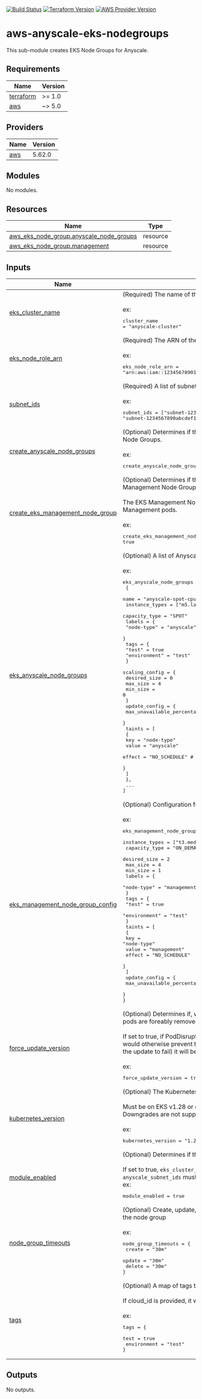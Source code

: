 [![Build Status][badge-build]][build-status]
[![Terraform Version][badge-terraform]](https://github.com/hashicorp/terraform/releases)
[![AWS Provider Version][badge-tf-aws]](https://github.com/terraform-providers/terraform-provider-aws/releases)

# aws-anyscale-eks-nodegroups
This sub-module creates EKS Node Groups for Anyscale.

<!-- BEGINNING OF PRE-COMMIT-TERRAFORM DOCS HOOK -->
## Requirements

| Name | Version |
|------|---------|
| <a name="requirement_terraform"></a> [terraform](#requirement\_terraform) | >= 1.0 |
| <a name="requirement_aws"></a> [aws](#requirement\_aws) | ~> 5.0 |

## Providers

| Name | Version |
|------|---------|
| <a name="provider_aws"></a> [aws](#provider\_aws) | 5.62.0 |

## Modules

No modules.

## Resources

| Name | Type |
|------|------|
| [aws_eks_node_group.anyscale_node_groups](https://registry.terraform.io/providers/hashicorp/aws/latest/docs/resources/eks_node_group) | resource |
| [aws_eks_node_group.management](https://registry.terraform.io/providers/hashicorp/aws/latest/docs/resources/eks_node_group) | resource |

## Inputs

| Name | Description | Type | Default | Required |
|------|-------------|------|---------|:--------:|
| <a name="input_eks_cluster_name"></a> [eks\_cluster\_name](#input\_eks\_cluster\_name) | (Required) The name of the EKS cluster.<br><br>ex:<pre>cluster_name = "anyscale-cluster"</pre> | `string` | n/a | yes |
| <a name="input_eks_node_role_arn"></a> [eks\_node\_role\_arn](#input\_eks\_node\_role\_arn) | (Required) The ARN of the IAM role to use for the EKS nodes.<br><br>ex:<pre>eks_node_role_arn = "arn:aws:iam::123456789012:role/eks-node-role"</pre> | `string` | n/a | yes |
| <a name="input_subnet_ids"></a> [subnet\_ids](#input\_subnet\_ids) | (Required) A list of subnet IDs to use for the EKS nodes.<br><br>ex:<pre>subnet_ids = ["subnet-1234567890abcdef0", "subnet-1234567890abcdef1"]</pre> | `list(string)` | n/a | yes |
| <a name="input_create_anyscale_node_groups"></a> [create\_anyscale\_node\_groups](#input\_create\_anyscale\_node\_groups) | (Optional) Determines if this module should create Anyscale EKS Node Groups.<br><br>ex:<pre>create_anyscale_node_groups = true</pre> | `bool` | `true` | no |
| <a name="input_create_eks_management_node_group"></a> [create\_eks\_management\_node\_group](#input\_create\_eks\_management\_node\_group) | (Optional) Determines if this module should create a EKS Management Node Group.<br><br>The EKS Management Node Group will be use for EKS Management pods.<br><br>ex:<pre>create_eks_management_node_group = true</pre> | `bool` | `true` | no |
| <a name="input_eks_anyscale_node_groups"></a> [eks\_anyscale\_node\_groups](#input\_eks\_anyscale\_node\_groups) | (Optional) A list of Anyscale EKS Node Group configurations.<br><br>ex:<pre>eks_anyscale_node_groups = [<br>  {<br>    name           = "anyscale-spot-cpu"<br>    instance_types = ["m5.large"]<br>    capacity_type  = "SPOT"<br>    labels         = {<br>      "node-type" = "anyscale"<br>    }<br>    tags           = {<br>      "test"        = true<br>      "environment" = "test"<br>    }<br>    scaling_config = {<br>      desired_size = 0<br>      max_size     = 4<br>      min_size     = 0<br>    }<br>    update_config = {<br>      max_unavailable_percentage = 33<br>    }<br>    taints = [<br>      {<br>        key    = "node-type"<br>        value  = "anyscale"<br>        effect = "NO_SCHEDULE" # or "NO_EXECUTE" or "PREFER_NO_SCHEDULE"<br>      }<br>    ]<br>  },<br>  ...<br>]</pre> | <pre>list(<br>    object({<br>      name           = string<br>      instance_types = list(string)<br>      capacity_type  = string<br>      labels         = optional(map(string))<br>      tags           = optional(map(string))<br>      scaling_config = object({<br>        desired_size = number<br>        max_size     = number<br>        min_size     = number<br>      })<br>      update_config = optional(object({<br>        max_unavailable_percentage = optional(number)<br>        max_unavailable            = optional(number)<br>      }))<br>      taints = optional(list(<br>        object({<br>          key    = string<br>          value  = string<br>          effect = string<br>        })<br>      ))<br>    })<br>  )</pre> | <pre>[<br>  {<br>    "capacity_type": "ON_DEMAND",<br>    "instance_types": [<br>      "m5.2xlarge",<br>      "m5.4xlarge",<br>      "m5.8xlarge",<br>      "c5.xlarge",<br>      "c5.2xlarge",<br>      "c5.4xlarge",<br>      "c6i.xlarge",<br>      "c6i.2xlarge",<br>      "c6i.4xlarge",<br>      "c6i.8xlarge",<br>      "c7i.4xlarge",<br>      "c7i.8xlarge",<br>      "r6i.4xlarge",<br>      "r6i.8xlarge",<br>      "r6i.12xlarge"<br>    ],<br>    "labels": {<br>      "node-type": "anyscale"<br>    },<br>    "name": "anyscale-ondemand-cpu",<br>    "scaling_config": {<br>      "desired_size": 0,<br>      "max_size": 100,<br>      "min_size": 0<br>    },<br>    "tags": {},<br>    "taints": []<br>  }<br>]</pre> | no |
| <a name="input_eks_management_node_group_config"></a> [eks\_management\_node\_group\_config](#input\_eks\_management\_node\_group\_config) | (Optional) Configuration for the EKS Management Node Group.<br><br>ex:<pre>eks_management_node_group_config = {<br>  instance_types = ["t3.medium"]<br>  capacity_type  = "ON_DEMAND"<br>  desired_size   = 2<br>  max_size       = 4<br>  min_size       = 1<br>  labels         = {<br>    "node-type" = "management"<br>  }<br>  tags           = {<br>    "test"        = true<br>    "environment" = "test"<br>  }<br>  taints = [<br>    {<br>      key    = "node-type"<br>      value  = "management"<br>      effect = "NO_SCHEDULE"<br>    }<br>  ]<br>  update_config = {<br>    max_unavailable_percentage = 33<br>  }<br>}</pre> | <pre>object({<br>    name           = string<br>    instance_types = list(string)<br>    capacity_type  = string<br>    labels         = optional(map(string))<br>    tags           = optional(map(string))<br>    scaling_config = object({<br>      desired_size = number<br>      max_size     = number<br>      min_size     = number<br>    })<br>    update_config = optional(object({<br>      max_unavailable_percentage = optional(number)<br>      max_unavailable            = optional(number)<br>    }))<br>    taints = optional(list(<br>      object({<br>        key    = string<br>        value  = string<br>        effect = string<br>      })<br>    ))<br>  })</pre> | <pre>{<br>  "capacity_type": "ON_DEMAND",<br>  "instance_types": [<br>    "t3.medium"<br>  ],<br>  "labels": {<br>    "node-type": "management"<br>  },<br>  "name": "eks-mng",<br>  "scaling_config": {<br>    "desired_size": 2,<br>    "max_size": 4,<br>    "min_size": 1<br>  },<br>  "tags": {},<br>  "taints": [],<br>  "update_config": {<br>    "max_unavailable_percentage": 33<br>  }<br>}</pre> | no |
| <a name="input_force_update_version"></a> [force\_update\_version](#input\_force\_update\_version) | (Optional) Determines if, when updating the Kubernetes version, pods are foreably removed.<br><br>If set to true, if PodDisruptionBudget or taint/toleration issues would otherwise prevent them from being removed (and cause the update to fail) it will be removed.<br><br>ex:<pre>force_update_version = true</pre> | `bool` | `false` | no |
| <a name="input_kubernetes_version"></a> [kubernetes\_version](#input\_kubernetes\_version) | (Optional) The Kubernetes version to use for the EKS cluster.<br><br>Must be on EKS v1.28 or greater.<br>Downgrades are not supported.<br><br>ex:<pre>kubernetes_version = "1.28"</pre> | `string` | `"1.30"` | no |
| <a name="input_module_enabled"></a> [module\_enabled](#input\_module\_enabled) | (Optional) Determines if this module should create resources.<br><br>If set to true, `eks_cluster_name`, `eks_node_role_arn`, and `anyscale_subnet_ids` must be provided.<br>ex:<pre>module_enabled = true</pre> | `bool` | `false` | no |
| <a name="input_node_group_timeouts"></a> [node\_group\_timeouts](#input\_node\_group\_timeouts) | (Optional) Create, update, and delete timeout configurations for the node group<br><br>ex:<pre>node_group_timeouts = {<br>  create = "30m"<br>  update = "30m"<br>  delete = "30m"<br>}</pre> | `map(string)` | `{}` | no |
| <a name="input_tags"></a> [tags](#input\_tags) | (Optional) A map of tags to add to all resources.<br><br>If cloud\_id is provided, it will be added to the tags.<br><br>ex:<pre>tags = {<br>  test        = true<br>  environment = "test"<br>}</pre> | `map(string)` | `{}` | no |

## Outputs

No outputs.
<!-- END OF PRE-COMMIT-TERRAFORM DOCS HOOK -->

<!-- References -->
[Terraform]: https://www.terraform.io
[Issues]: https://github.com/anyscale/sa-sandbox-terraform/issues
[badge-build]: https://github.com/anyscale/sa-sandbox-terraform/workflows/CI/CD%20Pipeline/badge.svg
[badge-terraform]: https://img.shields.io/badge/terraform-1.x%20-623CE4.svg?logo=terraform
[badge-tf-aws]: https://img.shields.io/badge/AWS-5.+-F8991D.svg?logo=terraform
[build-status]: https://github.com/anyscale/sa-sandbox-terraform/actions
